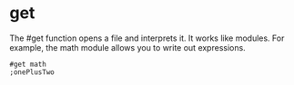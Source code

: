 # get

The #get function opens a file and interprets it.
It works like modules. For example, the math module allows you to write out expressions.

    #get math
    ;onePlusTwo